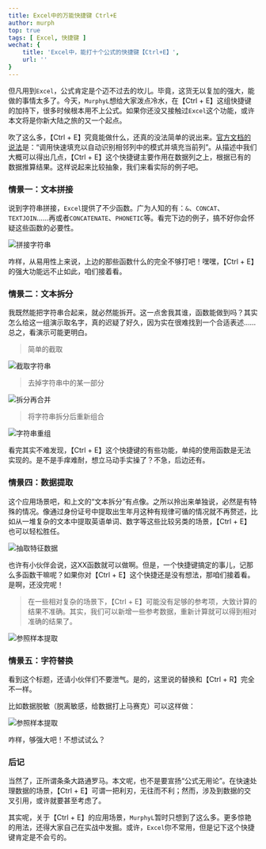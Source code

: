 ```yaml
---
title: Excel中的万能快捷键 Ctrl+E
author: murph
top: true
tags: [ Excel, 快捷键 ]
wechat: {
	title: 'Excel中，能打十个公式的快捷键【Ctrl+E】',
	url: ''
}
---
```


但凡用到`Excel`，公式肯定是个迈不过去的坎儿。毕竟，这货无以复加的强大，能做的事情太多了。今天，`MurphyL`想给大家泼点冷水，在【Ctrl + E】这组快捷键的加持下，很多时候根本用不上公式。如果你还没又接触过`Excel`这个功能，或许本文将是你新大陆之旅的又一个起点。

<!--more-->

吹了这么多，【Ctrl + E】究竟能做什么，还真的没法简单的说出来。[官方文档的说法](https://support.office.com/en-us/article/keyboard-shortcuts-in-excel-1798d9d5-842a-42b8-9c99-9b7213f0040f)是：“调用快速填充以自动识别相邻列中的模式并填充当前列”。从描述中我们大概可以得出几点，【Ctrl + E】这个快捷键主要作用在数据列之上，根据已有的数据推算结果。这样说起来比较抽象，我们来看实际的例子吧。

### 情景一：文本拼接

说到字符串拼接，`Excel`提供了不少函数。广为人知的有：`&`、`CONCAT`、`TEXTJOIN`……再或者`CONCATENATE`、`PHONETIC`等。看完下边的例子，搞不好你会怀疑这些函数的必要性。

![拼接字符串](/image/assets/excel/ctrl-e-join-string.gif)

咋样，从易用性上来说，上边的那些函数什么的完全不够打吧！嘿嘿，【Ctrl + E】的强大功能远不止如此，咱们接着看。

### 情景二：文本拆分

我既然能把字符串合起来，就必然能拆开。这一点舍我其谁，函数能做到吗？其实怎么给这一组演示取名字，真的迟疑了好久，因为实在很难找到一个合适表述……总之，看演示可能更明白。

> 简单的截取

![截取字符串](/image/assets/excel/ctrl-e-split-suffix.gif)

> 去掉字符串中的某一部分

![拆分再合并](/image/assets/excel/ctrl-e-split-string.gif)

> 将字符串拆分后重新组合

![字符串重组](/image/assets/excel/ctrl-e-format-string.gif)

看完其实不难发现，【Ctrl + E】这个快捷键的有些功能，单纯的使用函数是无法实现的。是不是手痒难耐，想立马动手实操了？不急，后边还有。

### 情景四：数据提取

这个应用场景吧，和上文的“文本拆分”有点像。之所以拎出来单独说，必然是有特殊的情况。像通过身份证号中提取出生年月这种有规律可循的情况就不再赘述，比如从一堆复杂的文本中提取英语单词、数字等这些比较另类的场景，【Ctrl + E】也可以轻松胜任。

![抽取特征数据](/image/assets/excel/ctrl-e-extract-parts.gif)

也许有小伙伴会说，这XX函数就可以做啊。但是，一个快捷键搞定的事儿，记那么多函数干嘛呢？如果你对【Ctrl + E】这个快捷还是没有想法，那咱们接着看。是啊，还没完呢！

> 在一些相对复杂的场景下，【Ctrl + E】可能没有足够的参考项，大致计算的结果不准确。其实，我们可以新增一些参考数据，重新计算就可以得到相对准确的结果了。

![参照样本提取](/image/assets/excel/ctrl-e-extract-special.gif)

### 情景五：字符替换

看到这个标题，还请小伙伴们不要泄气。是的，这里说的替换和【Ctrl + R】完全不一样。

比如数据脱敏（脱离敏感，给数据打上马赛克）可以这样做：

![参照样本提取](/image/assets/excel/ctrl-e-data-confuse.gif)

咋样，够强大吧！不想试试么？

### 后记

当然了，正所谓条条大路通罗马。本文呢，也不是要宣扬“公式无用论”。在快速处理数据的场景，【Ctrl + E】可谓一把利刃，无往而不利；然而，涉及到数据的交叉引用，或许就要甚至考虑了。

其实呢，关于【Ctrl + E】的应用场景，`MurphyL`暂时只想到了这么多。更多惊艳的用法，还得大家自己在实战中发掘。或许，`Excel`你不常用，但是记下这个快捷键肯定是不会亏的。
